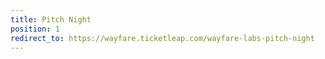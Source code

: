 ```yaml
---
title: Pitch Night
position: 1
redirect_to: https://wayfare.ticketleap.com/wayfare-labs-pitch-night
---
```


